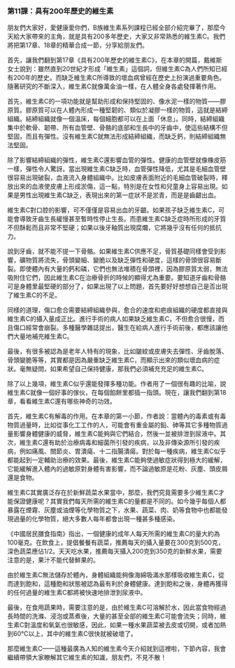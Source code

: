 ### 第11課：具有200年歷史的維生素

朋友們大家好，愛健康愛你們，B族維生素系列課程已經全部介紹完畢了，那麼今天給大家帶來的主角，就是具有200多年歷史，大家又非常熟悉的維生素C。我們將把第17章、18章的精華合成一節，分享給朋友們。

首先，讓我們翻到第17章《具有200年歷史的維生素C》，在本章的開篇，戴維斯女士說到：雖然直到20世紀才形成「維生素」這個詞，但維生素C為人們所知已經有200年的歷史。而缺乏維生素C所導致的壞血病曾經在歷史上扮演過重要角色。隨著研究的不斷深入，維生素C就像萬金油一樣，在人體全身各處發揮著作用。

首先，維生素C的一項功能就是幫助形成和保持堅固的、像水泥一樣的物質——膠原質。膠原質可以在人體內形成一種堅韌的、類似於凝膠一樣的物質，這就是結締組織。結締組織就像一個溫床，每個細胞都可以在上面「休息」。同時，結締組織集中於軟骨、韌帶、所有血管壁、骨骼的底部和生長中的牙齒中，使這些結構不但堅固，而且有彈性。沒有維生素C就無法形成結締組織，而缺乏鈣，則結締組織無法堅固。

除了影響結締組織的彈性，維生素C還影響血管的彈性。健康的血管壁就像橡皮筋一樣，彈性令人驚訝。當出現維生素C缺乏時，血管彈性降低，尤其是毛細血管壁很容易出現破裂，血液流入身體組織中。比如皮膚表面附近的毛細血管破裂時，釋放出來的血液使皮膚上形成淤傷，這一點，特別是在女性和兒童身上容易出現。如果是男性出現維生素C缺乏，表現出來的第一症狀不是淤青，而是是齒齦出血。

維生素C對口腔的影響，可不僅僅是容易出血的牙齦。如果孩子缺乏維生素C，可能會導致牙齒生長緩慢甚至暫時性停止生長。而患維生素C缺乏症時所形成的牙質不但酥鬆而且非常不堅硬；如果以後牙釉質出現腐爛，它將幾乎沒有任何的抵抗力。

說到牙齒，就不能不提一下骨骼。如果維生素C供應不足，骨質基礎同樣會受到影響，礦物質將流失，骨頭變細、變脆以及缺乏彈性和硬度，這樣的骨頭很容易斷裂。即使體內有大量的鈣和磷，它們也無法堆積在骨頭裡，因為膠原質太弱，無法吸附住它們，因此維生素C在治療骨折的時候的顯得尤為重要。要知道牙齒和骨骼可是身體里最堅硬的部分了，如果出現了以上問題，首先要好好想想自己是否出現了維生素C的不足。

同樣的道理，傷口愈合需要結締組織參與，愈合的速度和疤痕組織的硬度都直接與維生素C的攝入量成正比。進行手術的病人如果缺乏維生素C，不但愈合很慢，而且傷口經常會崩裂。多種醫學雜誌提出，醫生在給病人進行手術前後，都應該讓他們大量地補充維生素C。

最後，有很多被認為是老年人特有的現象，比如皺紋或皮膚失去彈性、牙齒脫落、骨頭變脆等等，其實都是因為嚴重缺乏維生素C，而顯示出來的類似壞血病的症狀。毫無疑問，如果希望自己保持健康，那我們必須補充充足的維生素C。

除了以上幾項，維生素C似乎還能發揮多種功能。作者用了一個很有趣的比喻，說維生素C就像一個好事的傢伙，在每個餡餅里都插一指頭。現在，讓我們翻到第18章，看看維生素C還有哪些神奇的功效。

首先，維生素C有解毒的作用。在本章的第一小節，作者說：當體內的毒素或有毒物質過量時，比如從事化工工作的人，可能會有重金屬的鉛、砷等其它多種物質過量影響身體健康的威脅，維生素C能夠與它們結合，然後一並被排泄到尿液中。其次，維生素C還有助於治療病毒和細菌所引發的疾病，以及非傳染源所引發的疾病，例如痛風、關節炎、胃潰瘍、十二指腸潰瘍。對於每一種疾病，維生素C似乎都能起到一定輔助治療的效果。最後，維生素C能夠使過敏症狀得到極大的緩解，它能緩解進入體內的過敏原對身體有害影響，而不論過敏原是花粉、灰塵、頭皮屑還是食物。

維生素C其實廣泛存在於新鮮蔬菜水果當中，那麼，我們究竟需要多少維生素C才能保證健康呢？其實我們每天所需的維生素C的量都是不同的。如今幾乎每個人都暴露在煙霧、灰塵或油煙等化學物質之下，水果、蔬菜、肉、奶等食物中也都能發現過量的化學物質，絕大多數人每年都會出現一種甚多種感染。

《中國居民膳食指南》指出，一個健康的成年人每天所需的維生素C的量大約為100毫克。在飲食上，提倡餐餐有蔬菜，推薦每天的攝入量要在300克到500克，深色蔬菜應佔1/2。天天吃水果，推薦每天攝入200克到350克的新鮮水果，需要注意的是，果汁不能代替鮮果的。

由於維生素C無法儲存於體內，身體組織能夠像海綿吸滿水那樣吸收維生素C，從而達到飽和，這種飽和狀態被認為最有利於身體健康。達到飽和之後，身體再獲得的任何過量的維生素C都將被快速地排泄到尿液中。

最後，在食用蔬果時，需要注意的是，由於維生素C可溶解於水，因此當食物經過長時間的洗滌、浸泡或蒸煮後，大量的甚至全部的維生素C可能會流失；同時，維生素C對溫度和氧氣也很敏感，因此，如果一種水果蔬菜被去皮或切開，或者加熱到60℃以上，其中的維生素C很快就被破壞了。

那麼維生素C——這種最廣為人知的維生素今天介紹就到這裡啦，下節內容，我會繼續帶領大家瞭解其它維生素的知識，朋友們，不見不散！